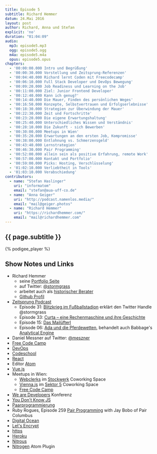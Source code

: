 ```yaml
---
title: Episode 5
subtitle: Richard Hemmer
datum: 24.Mai 2016
layout: post
author: Richard, Anna und Stefan
explicit: 'no'
duration: "01:04:09"
audio:
  mp3: episode5.mp3
  ogg: episode5.ogg
  m4a: episode5.m4a
  opus: episode5.opus
chapters:
  - '00:00:00.000 Intro und Begrüßung'
  - '00:00:30.000 Vorstellung und Zeitsprung-Referenzen'
  - '00:04:40.000 Richard lernt Coden mit Freecodecamp'
  - '00:06:10.000 Full Stack Developer und DevOps Bewegung'
  - '00:09:20.000 Job Readiness und Learning on the Job'
  - '00:11:00.000 Ziel: Junior Frontend Developer'
  - '00:12:40.000 Kann ich genug?'
  - '00:14:40.000 Die Mauer, Finden des persönlichen Weges'
  - '00:16:50.000 Konzepte, Selbstvertrauen und Erfolgserlebnisse'
  - '00:18:30.000 Strategien zur Überwindung der Mauer'
  - '00:22:30.000 Zeit und Fortschritte'
  - '00:23:20.000 Die eigene Erwartungshaltung'
  - '00:25:40.000 Unterschiedliches Wissen und Verständnis'
  - '00:28:10.000 Die Zukunft - sich Bewerben'
  - '00:30:00.000 Meetups in Wien'
  - '00:35:20.000 Erwartungen an den ersten Job, Kompromisse'
  - '00:38:00.000 Entlohnung vs. Schmerzensgeld'
  - '00:43:40.000 Lernstrategien'
  - '00:46:30.000 Pair Programming'
  - '00:52:00.000 allein sein als positive Erfahrung, remote Work'
  - '00:57:00.000 Kontakt und Portfolio'
  - '00:59:00.000 Picks: Hosting, Verschlüsselung'
  - '01:02:10.000 Verliebtheit in Tools'
  - '01:03:10.000 Verabschiedung'
contributors:
  - name: "Stefan Haslinger"
    uri: "informatom"
    email: "stefan@aua-uff-co.de"
  - name: "Anna Geiger"
    uri: "http://podcast.namenlos.media/"
    email: "mail@geiger.photos"
  - name: "Richard Hemmer"
    uri: "https://richardhemmer.com/"
    email: "mail@richardhemmer.com"
---
```


## {{ page.subtitle }}

{% podigee_player %}

## Show Notes und Links

* Richard Hemmer
  * seine [Portfolio Seite](http://hemmer.tv/)
  * auf Twitter: [@stormgrass](https://twitter.com/stormgrass)
  * arbeitet auch als [historischer Berater](http://hemmer.co/)
  * [Github Profil](https://github.com/stormgrass)
* [Zeitsprung Podcast](http://www.zeitsprung.fm/)
  * Episode 31: [Blitzkrieg im Fußballstadion](http://www.zeitsprung.fm/podcast/zs31/) erklärt den Twitter Handle @stormgrass
  * Episode 33: [Curta – eine Rechenmaschine und ihre Geschichte](http://www.zeitsprung.fm/podcast/zs33/)
  * Episode 15: [Das Mailüfterl](http://www.zeitsprung.fm/podcast/zs15/)
  * Episode 06: [Ada und die Pferdewetten](http://www.zeitsprung.fm/podcast/zs06/), behandelt auch Babbage's [Analytical Engine](https://de.wikipedia.org/wiki/Analytical_Engine)
* Daniel Messner auf Twitter: [@meszner](https://twitter.com/meszner)
* [Free Code Camp](https://www.freecodecamp.com/)
* [DevOps](https://de.wikipedia.org/wiki/DevOps)
* [Codeschool](https://www.codeschool.com/)
* [React](https://facebook.github.io/react/)
* Editor [Atom](https://atom.io/)
* [Vue.js](https://vuejs.org/)
* Meetups in Wien:
  * [Webclerks](http://www.meetup.com/de-DE/webclerks/) im [Stockwerk](http://www.stockwerk.co.at/) Coworking Space
  * [Vienna.js](http://www.meetup.com/de-DE/viennajs/) im [Sektor 5](http://www.sektor5.at/) Coworking Space
  * [Free Code Camp](http://www.meetup.com/de-DE/Free-Code-Camp-Vienna/)
* [We are Developers](http://www.wearedevelopers.org/) Konferenz
* [You Don't Know JS](https://github.com/getify/You-Dont-Know-JS)
* [Paarprogrammierung](https://de.wikipedia.org/wiki/Paarprogrammierung)
* Ruby Rogues, Episode 259 [Pair Programming](https://devchat.tv/ruby-rogues/259-rr-pair-programming-with-jay-bobo-of-pair-columbus) with Jay Bobo of Pair Columbus
* [Digital Ocean](https://www.digitalocean.com/)
* [Let's Encrypt](https://letsencrypt.org/)
* [https](https://de.wikipedia.org/wiki/Hypertext_Transfer_Protocol_Secure)
* [Heroku](https://heroku.com/)
* [Nitrous](https://www.nitrous.io/)
* [Nitrogen](https://community.nitrous.io/docs/installing-the-nitrogen-atom-plugin-d9a97d12-b6ab-4ad2-b219-45f05451d692) Atom Plugin
